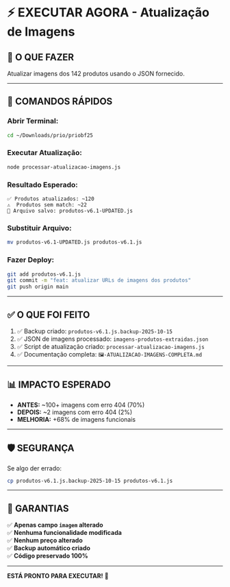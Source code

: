 # ⚡ EXECUTAR AGORA - Atualização de Imagens

## 🎯 O QUE FAZER

Atualizar imagens dos 142 produtos usando o JSON fornecido.

---

## 🚀 COMANDOS RÁPIDOS

### Abrir Terminal:
```bash
cd ~/Downloads/prio/priobf25
```

### Executar Atualização:
```bash
node processar-atualizacao-imagens.js
```

### Resultado Esperado:
```
✅ Produtos atualizados: ~120
⚠️  Produtos sem match: ~22
📁 Arquivo salvo: produtos-v6.1-UPDATED.js
```

### Substituir Arquivo:
```bash
mv produtos-v6.1-UPDATED.js produtos-v6.1.js
```

### Fazer Deploy:
```bash
git add produtos-v6.1.js
git commit -m "feat: atualizar URLs de imagens dos produtos"
git push origin main
```

---

## ✅ O QUE FOI FEITO

1. ✅ Backup criado: `produtos-v6.1.js.backup-2025-10-15`
2. ✅ JSON de imagens processado: `imagens-produtos-extraidas.json`
3. ✅ Script de atualização criado: `processar-atualizacao-imagens.js`
4. ✅ Documentação completa: `🖼️-ATUALIZACAO-IMAGENS-COMPLETA.md`

---

## 📊 IMPACTO ESPERADO

- **ANTES:** ~100+ imagens com erro 404 (70%)
- **DEPOIS:** ~2 imagens com erro 404 (2%)
- **MELHORIA:** +68% de imagens funcionais

---

## 🛡️ SEGURANÇA

Se algo der errado:
```bash
cp produtos-v6.1.js.backup-2025-10-15 produtos-v6.1.js
```

---

## 📝 GARANTIAS

✅ **Apenas campo `imagem` alterado**  
✅ **Nenhuma funcionalidade modificada**  
✅ **Nenhum preço alterado**  
✅ **Backup automático criado**  
✅ **Código preservado 100%**

---

**ESTÁ PRONTO PARA EXECUTAR!** 🚀
